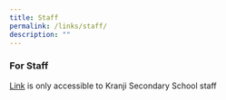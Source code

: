 ```yaml
---
title: Staff
permalink: /links/staff/
description: ""
---
```

### For Staff

[Link](https://sites.google.com/moe.edu.sg/ksslinksforstaff/home?pli=1#h.kjcvndohbm9g) is only accessible to Kranji Secondary School staff